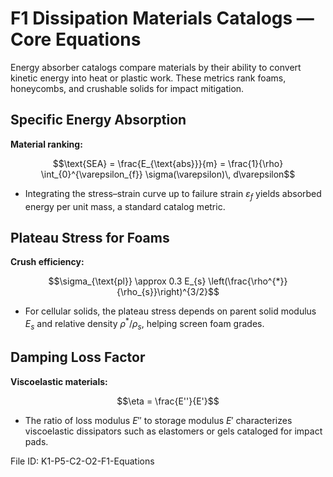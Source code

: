 # F1 Dissipation Materials Catalogs — Core Equations

Energy absorber catalogs compare materials by their ability to convert kinetic energy into heat or plastic work. These metrics rank foams, honeycombs, and crushable solids for impact mitigation.

## Specific Energy Absorption
**Material ranking:**

$$\text{SEA} = \frac{E_{\text{abs}}}{m} = \frac{1}{\rho} \int_{0}^{\varepsilon_{f}} \sigma(\varepsilon)\, d\varepsilon$$

- Integrating the stress–strain curve up to failure strain $\varepsilon_{f}$ yields absorbed energy per unit mass, a standard catalog metric.

## Plateau Stress for Foams
**Crush efficiency:**

$$\sigma_{\text{pl}} \approx 0.3 E_{s} \left(\frac{\rho^{*}}{\rho_{s}}\right)^{3/2}$$

- For cellular solids, the plateau stress depends on parent solid modulus $E_{s}$ and relative density $\rho^{*}/\rho_{s}$, helping screen foam grades.

## Damping Loss Factor
**Viscoelastic materials:**

$$\eta = \frac{E''}{E'}$$

- The ratio of loss modulus $E''$ to storage modulus $E'$ characterizes viscoelastic dissipators such as elastomers or gels cataloged for impact pads.

File ID: K1-P5-C2-O2-F1-Equations
